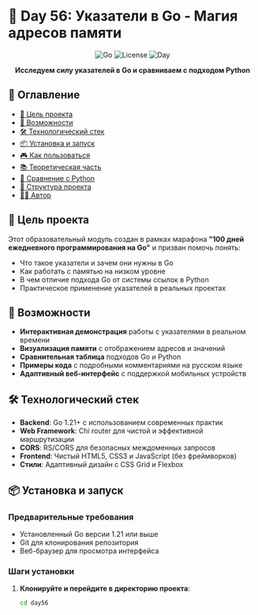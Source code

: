 # 🚀 Day 56: Указатели в Go - Магия адресов памяти

<div align="center">

![Go](https://img.shields.io/badge/Go-1.21+-00ADD8?style=for-the-badge&logo=go)
![License](https://img.shields.io/badge/License-MIT-green?style=for-the-badge)
![Day](https://img.shields.io/badge/Day-56/100-FF6B6B?style=for-the-badge)

**Исследуем силу указателей в Go и сравниваем с подходом Python**

</div>

## 📖 Оглавление

- [🎯 Цель проекта](#-цель-проекта)
- [🚀 Возможности](#-возможности)
- [🛠 Технологический стек](#-технологический-стек)
- [📦 Установка и запуск](#-установка-и-запуск)
- [🎮 Как пользоваться](#-как-пользоваться)
- [📚 Теоретическая часть](#-теоретическая-часть)
- [🔄 Сравнение с Python](#-сравнение-с-python)
- [🧩 Структура проекта](#-структура-проекта)
- [👨‍💻 Автор](#-автор)

## 🎯 Цель проекта

Этот образовательный модуль создан в рамках марафона **"100 дней ежедневного программирования на Go"** и призван помочь понять:

- Что такое указатели и зачем они нужны в Go
- Как работать с памятью на низком уровне
- В чем отличие подхода Go от системы ссылок в Python
- Практическое применение указателей в реальных проектах

## 🚀 Возможности

- **Интерактивная демонстрация** работы с указателями в реальном времени
- **Визуализация памяти** с отображением адресов и значений
- **Сравнительная таблица** подходов Go и Python
- **Примеры кода** с подробными комментариями на русском языке
- **Адаптивный веб-интерфейс** с поддержкой мобильных устройств

## 🛠 Технологический стек

- **Backend**: Go 1.21+ с использованием современных практик
- **Web Framework**: Chi router для чистой и эффективной маршрутизации
- **CORS**: RS/CORS для безопасных междоменных запросов
- **Frontend**: Чистый HTML5, CSS3 и JavaScript (без фреймворков)
- **Стили**: Адаптивный дизайн с CSS Grid и Flexbox

## 📦 Установка и запуск

### Предварительные требования

- Установленный Go версии 1.21 или выше
- Git для клонирования репозитория
- Веб-браузер для просмотра интерфейса

### Шаги установки

1. **Клонируйте и перейдите в директорию проекта**:
   ```bash
   cd day56
